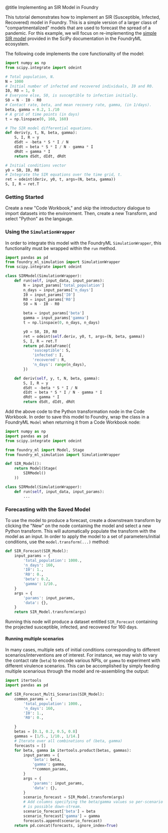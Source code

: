 @title Implementing an SIR Model in Foundry

This tutorial demonstrates how to implement an SIR (Susceptible, Infected, Recovered) model in Foundry. This is a simple version of a larger class
of "compartmentalized" models that are used to forecast the spread of a pandemic. For this example, we will focus on re-implementing the 
[simple SIR model](https://scipython.com/book/chapter-8-scipy/additional-examples/the-sir-epidemic-model/) provided in the SciPy documentation in 
the FoundryML ecosystem.

The following code implements the core functionality of the model:
```python
import numpy as np
from scipy.integrate import odeint

# Total population, N.
N = 1000
# Initial number of infected and recovered individuals, I0 and R0.
I0, R0 = 1, 0
# Everyone else, S0, is susceptible to infection initially.
S0 = N - I0 - R0
# Contact rate, beta, and mean recovery rate, gamma, (in 1/days).
beta, gamma = 0.2, 1./10 
# A grid of time points (in days)
t = np.linspace(0, 160, 160)

# The SIR model differential equations.
def deriv(y, t, N, beta, gamma):
    S, I, R = y
    dSdt = -beta * S * I / N
    dIdt = beta * S * I / N - gamma * I
    dRdt = gamma * I
    return dSdt, dIdt, dRdt

# Initial conditions vector
y0 = S0, I0, R0
# Integrate the SIR equations over the time grid, t.
ret = odeint(deriv, y0, t, args=(N, beta, gamma))
S, I, R = ret.T
```
### Getting Started
Create a new "Code Workbook," and skip the introductory dialogue to import datasets into the environment. Then, create a new Transform, 
and select "Python" as the langauge. 

### Using the `SimulationWrapper`
In order to integrate this model with the FoundryML `SimulationWrapper`, this functionality must be wrapped within the `run` method. 

```python
import pandas as pd
from foundry_ml_simulation import SimulationWrapper
from scipy.integrate import odeint

class SIRModel(SimulationWrapper):
    def run(self, input_data, input_params):
        N = input_params['total_population']
        n_days = input_params['n_days']
        I0 = input_params['I0']
        R0 = input_params['R0']
        S0 = N - I0 - R0

        beta = input_params['beta']
        gamma = input_params['gamma']
        t = np.linspace(0, n_days, n_days)

        y0 = S0, I0, R0
        ret = odeint(self.deriv, y0, t, args=(N, beta, gamma))
        S, I, R = ret.T
        return pd.DataFrame({
            'susceptible': S,
            'infected': I,
            'recovered': R,
            'n_days': range(n_days),
        })

    def deriv(self, y, t, N, beta, gamma):
        S, I, R = y
        dSdt = -beta * S * I / N
        dIdt = beta * S * I / N - gamma * I
        dRdt = gamma * I
        return dSdt, dIdt, dRdt
```

Add the above code to the Python transformation node in the Code Workbook. In order to save this model to Foundry, 
wrap the class in a FoundryML `Model` when returning it from a Code Workbook node:

```python
import numpy as np
import pandas as pd
from scipy.integrate import odeint

from foundry_ml import Model, Stage
from foundry_ml_simulation import SimulationWrapper

def SIR_Model():
    return Model(Stage(
        SIRModel()
    ))

class SIRModel(SimulationWrapper):
    def run(self, input_data, input_params):
        ...
```

### Forecasting with the Saved Model
To use the model to produce a forecast, create a downstream transform by clicking the "New" on the node containing the model and select a new Python transform. 
This will automatically populate the transform with the model as an input. In order to apply the model to a set of parameters/initial conditions, use the 
`model.transform(...)` method:

```python
def SIR_Forecast(SIR_Model):
    input_params = {
        'total_population': 1000.,
        'n_days': 160,
        'I0': 1.,
        'R0': 0.,
        'beta': 0.2,
        'gamma': 1/10.,
    }
    args = {
        'params': input_params,
        'data': {},
    }
    return SIR_Model.transform(args)
```

Running this node will produce a dataset entitled `SIR_Forecast` containing the projected susceptible, infected, and recovered for 160 days.

#### Running multiple scenarios
In many cases, multiple sets of initial conditions corresponding to different scenarios/interventions are of interest. For instance,
we may wish to vary the contact rate (`beta`) to encode various NPIs, or `gamma` to experiment with different virulence scenarios. This can be accomplished by
simply feeding multiple scenarious through the model and re-assembling the output:

```python
import itertools
import pandas as pd

def SIR_Forecast_Multi_Scenarios(SIR_Model):
    common_params = {
        'total_population': 1000.,
        'n_days': 160,
        'I0': 1.,
        'R0': 0.,

    }
    betas = [0.1, 0.2, 0.5, 0.8]
    gammas = [1/5., 1/10., 1/14.]
    # Iterate over all combinations of (beta, gamma)
    forecasts = []
    for beta, gamma in itertools.product(betas, gammas):
        input_params = {
            'beta': beta,
            'gamma': gamma,
            **common_params,
        } 
        args = {
            'params': input_params,
            'data': {},
        }
        scenario_forecast = SIR_Model.transform(args)
        # Add columns specifying the beta/gamma values so per-scenario analysis
        # is possible down-stream.
        scenario_forecast['beta'] = beta
        scenario_forecast['gamma'] = gamma
        forecasts.append(scenario_forecast)
    return pd.concat(forecasts, ignore_index=True)
```

